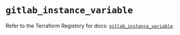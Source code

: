 # `gitlab_instance_variable`

Refer to the Terraform Registory for docs: [`gitlab_instance_variable`](https://registry.terraform.io/providers/gitlabhq/gitlab/16.2.0/docs/resources/instance_variable).
